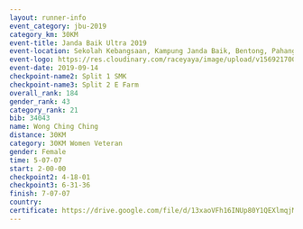 ```yaml
---
layout: runner-info 
event_category: jbu-2019 
category_km: 30KM 
event-title: Janda Baik Ultra 2019
event-location: Sekolah Kebangsaan, Kampung Janda Baik, Bentong, Pahang, Malaysia 
event-logo: https://res.cloudinary.com/raceyaya/image/upload/v1569217009/logo/janda-baik_vch1pc.jpg 
event-date: 2019-09-14 
checkpoint-name2: Split 1 SMK 
checkpoint-name3: Split 2 E Farm 
overall_rank: 184
gender_rank: 43
category_rank: 21
bib: 34043
name: Wong Ching Ching
distance: 30KM
category: 30KM Women Veteran
gender: Female
time: 5-07-07
start: 2-00-00
checkpoint2: 4-18-01
checkpoint3: 6-31-36
finish: 7-07-07
country: 
certificate: https://drive.google.com/file/d/13xaoVFh16INUp80Y1QEXlmqjMIoHW9B8/view?usp=sharing
---
```

